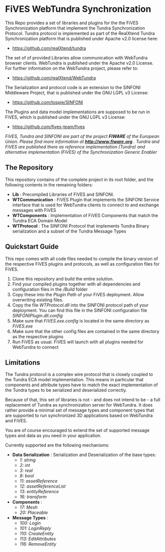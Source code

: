 # FiVES WebTundra Synchronization

This Repo provides a set of libraries and plugins for the the FiVES Synchronization platform that implement the Tundra Synchronization Protocol. Tundra protocol is implemented as part of the RealXtend Tundra Synchronization platform that is published under Apache v2.0 license here:
* https://github.com/realXtend/tundra

The set of of provided Libraries allow communication with WebTundra browser clients. WebTundra is published under the Apache v2.0 License. For further information on the WebTundra project, please refer to:
* https://github.com/realXtend/WebTundra

The Serialization and protocol code is an extension to the SINFONI Middleware Project, that is published under the GNU LGPL v3 License:
* https://github.com/tospie/SINFONI

The Plugins and data model implementations are supposed to be run in FiVES, which is published under the GNU LGPL v3 License:
* https://github.com/fives-team/fives

*FiVES, Tundra and SINFONI are part of the project __FIWARE__ of the European Union. Please find more information at __http://www.fiware.org__ . Tundra and FiVES are published there as reference implementation (Tundra) and alternative implementation (FiVES) of the Synchronization Generic Enabler*

## The Repository

This repository contains of the complete project in its root folder, and the following contents in the remaining folders:

* **Lib** : Precompiled Libraries of FiVES and SINFONI.
* **WTCommunication** : FiVES Plugin that implements the SINFONI Service interface that is used for WebTundra clients to connect to and exchange messages with FiVES
* **WTComponents** : Implementation of FiVES Components that match the Tundra ECA Domain Model
* **WTProtocol** : The SINFONI Protocol that implements Tundra Binary serialization and a subset of the Tundra Message Types

## Quickstart Guide

This repo comes with all code files needed to compile the binary version of the respective FiVES plugins and protocols, as well as configuration files for FiVES.
 1. Clone this repository and build the entire solution.
 2. Find your compiled plugins together with all dependencies and configuration files in the */Build* folder
 3. Copy these into the *Plugin Path* of your FiVES deployment. Allow overwriting existing files.
 4. Copy the file *WTProtocol.dll* into the SINFONI protocol path of your deployment. You can find this file in the SINFONI configuration file *SINFONIPlugin.dll.config*
 4. Make sure that *FiVES.exe.config* is located in the same directory as *FiVES.exe*
 5. Make sure that the other config files are contained in the same directory as the respective plugins
 6. Run FiVES as usual. FiVES will launch with all plugins needed for WebTundra to connect

## Limitations

The Tundra protocol is a complex wire protocol that is closely coupled to the Tundra ECA model implementation. This means in particular that components and attribute types have to match the exact implementation of the Tundra types to be serialized and deserialized correctly.

Because of that, this set of libraries is not - and does not intend to be - a full replacement of Tundra as synchronization server for WebTundra. It does rather provide a minimal set of message types and component types that are supported to run synchronized 3D applications based on WebTundra and FiVES.

You are of course encouraged to extend the set of supported message types and data as you need in your application.

Currently supported are the following mechanisms:

* __Data Serialization__ : Serialization and Deserialization of the base types: 
  * _1: string_
  * _2: int_
  * _3: real_
  * _8: bool_
  * _11: assetReference_
  * _12: assetReferenceList_
  * _13: entityReference_
  * _16: transform_
* __Components__ :
  * _17: Mesh_
  * _20: Placeable_
* __Message Types__ :
  * _100: Login_
  * _101: LoginReply_
  * _110: CreateEntity_
  * _113: EditAttributes_
  * _116: RemoveEntity_
